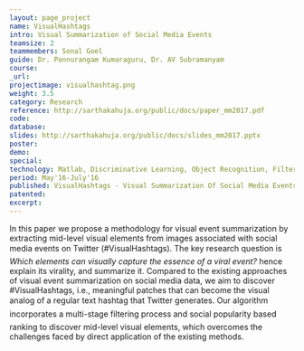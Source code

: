 ```yaml
---
layout: page_project
name: VisualHashtags
intro: Visual Summarization of Social Media Events
teamsize: 2
teammembers: Sonal Goel
guide: Dr. Ponnurangam Kumaraguru, Dr. AV Subramanyam
course: 
_url: 
projectimage: visualhashtag.png
weight: 3.5
category: Research
reference: http://sarthakahuja.org/public/docs/paper_mm2017.pdf
code: 
database: 
slides: http://sarthakahuja.org/public/docs/slides_mm2017.pptx
poster: 
demo: 
special: 
technology: Matlab, Discriminative Learning, Object Recognition, Filtering Social Media Datasets
period: May'16-July'16
published: VisualHashtags - Visual Summarization Of Social Media Events Using Mid-Level Visual Elements (ACM MM 2017)
patented:
excerpt: 
---
```

In this paper we propose a methodology for visual event summarization
by extracting mid-level visual elements from images
associated with social media events on Twitter (#VisualHashtags).
The key research question is <i>Which elements can visually capture the
essence of a viral event?</i> hence explain its virality, and summarize
it. Compared to the existing approaches of visual event summarization
on social media data, we aim to discover #VisualHashtags, i.e.,
meaningful patches that can become the visual analog of a regular
text hashtag that Twitter generates. Our algorithm incorporates a
multi-stage filtering process and social popularity based ranking to
discover mid-level visual elements, which overcomes the challenges
faced by direct application of the existing methods.